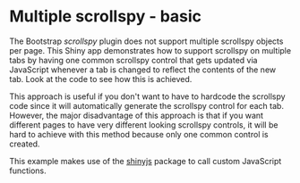 # Multiple scrollspy - basic

The Bootstrap *scrollspy* plugin does not support multiple scrollspy objects per page. This Shiny app demonstrates how to support scrollspy on multiple tabs by having one common scrollspy control that gets updated via JavaScript whenever a tab is changed to reflect the contents of the new tab. Look at the code to see how this is achieved.

This approach is useful if you don't want to have to hardcode the scrollspy code since it will automatically generate the scrollspy control for each tab. However, the major disadvantage of this approach is that if you want different pages to have very different looking scrollspy controls, it will be hard to achieve with this method because only one common control is created.

This example makes use of the [shinyjs](https://github.com/daattali/shinyjs) package to call custom JavaScript functions.